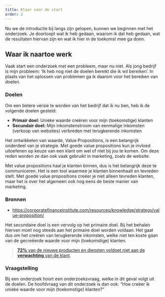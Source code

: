 ```yaml
---
title: Klaar voor de start
order: 2
---
```


Nu we de introductie bij langs zijn gelopen, kunnen we beginnen met het onderzoek. Je doorloopt wat ik heb gedaan, waarom ik dat heb gedaan, wat de resultaten hiervan zijn en wat ik hier in de toekomst mee ga doen. 

## Waar ik naartoe werk
Vaak start een onderzoek met een probleem, maar nu niet. Als jong bedrijf is mijn probleem: ‘Ik heb nog niet de doelen bereikt die ik wil bereiken’. In plaats van het oplossen van problemen ga ik daarom voor het bereiken van doelen.

### Doelen
Om een betere versie te worden van het bedrijf dat ik nu ben, heb ik de volgende doelen gesteld:

- **Primair doel:** Unieke waarde creëren voor mijn (toekomstige) klanten
- **Secundair doel:** Mijn inkomstenstroom van eenmalige inkomsten (verkoop van websites) verbreden met terugkerende inkomsten

<bijlage text="het belang van unieke waarde">

Het ontwikkelen van waarde, Value Propositions, is een belangrijk onderdeel van je strategie. Met goede value propositions kun je invloed uitoefenen op keuze van een klant om wel of niet bij jou te komen. Om deze reden worden ze dan ook vaak gebruikt in marketing, zoals de website.

Met value propositions haal je klanten binnen, dus is het belangrijk deze te communiceren. Het is een tool waarmee je klanten binnenhaalt en tevreden stelt. Met goede value propositions creëer je niet alleen tevreden klanten, maar het is over het algemeen ook nog eens de beste manier van marketing.

### Bronnen
-	https://corporatefinanceinstitute.com/resources/knowledge/strategy/value-proposition/

</bijlage>

Het secundaire doel is een vervolg op het primaire doel. Bij het behalen hiervan moet nog steeds aan het primaire doel worden voldaan. Het gaat dus om het creëren van terugkerende inkomsten, welke niet ten koste gaan van de gecreëerde waarde voor mijn (toekomstige) klanten.

> [**72%** van de nieuwe producten en diensten voldoet niet aan de **verwachting** van de klant](https://www.youtube.com/watch?v=ReM1uqmVfP0 "Bron: Strategyzer").

### Vraagstelling
Bij een onderzoek hoort een onderzoeksvraag, welke in dit geval volgt uit de doelen. De hoofdvraag van dit onderzoek is dan ook: “Hoe creëer ik unieke waarde voor mijn (toekomstige) klanten?”

<!-- ## Unique Value Propositions
uitleggen waarom ik dit meet in value propositions. Uitleggen waarom value propositions waarde zijn

> Het gaat allemaal om **kwaliteit!** -->
